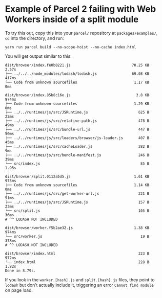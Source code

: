 # Example of Parcel 2 failing with Web Workers inside of a split module

To try this out, copy this into your `parcel/` repository at `packages/examples/`, `cd` into the directory, and run:

```
yarn run parcel build --no-scope-hoist --no-cache index.html
```

You will get output similar to this:
```
dist/browser/index.fe0b0221.js                            70.25 KB    2.57s                     
├── ../../../node_modules/lodash/lodash.js                69.08 KB    417ms                     
└── Code from unknown sourcefiles                          1.17 KB      0ms                     

dist/browser/index.85b8c16e.js                              3.8 KB    974ms                     
├── Code from unknown sourcefiles                          1.29 KB      0ms                     
├── ../../runtimes/js/src/JSRuntime.js                       625 B     22ms                     
├── ../../runtimes/js/src/relative-path.js                   478 B     49ms                     
├── ../../runtimes/js/src/bundle-url.js                      447 B     50ms                     
├── ../../runtimes/js/src/loaders/browser/js-loader.js       407 B     45ms                     
├── ../../runtimes/js/src/cacheLoader.js                     282 B      9ms                     
├── ../../runtimes/js/src/bundle-manifest.js                 246 B     39ms                     
└── src/index.js                                              85 B    1.95s                     

dist/browser/split.0112a5d5.js                             1.61 KB    973ms                     
├── Code from unknown sourcefiles                          1.14 KB      0ms                     
├── ../../runtimes/js/src/get-worker-url.js                  221 B     51ms                     
├── ../../runtimes/js/src/JSRuntime.js                       157 B     23ms                     
└── src/split.js                                             105 B     36ms                     
# ^^ LODASH NOT INCLUDED

dist/browser/worker.f5b2ae32.js                            1.38 KB    974ms                     
└── src/worker.js                                             19 B    378ms                     
# ^^ LODASH NOT INCLUDED

dist/browser/index.html                                      223 B    972ms                     
└── index.html                                               228 B    1.82s                     
Done in 8.79s.  
```

If you look in the `worker.[hash].js` and `split.[hash].js` files, they point
to `lodash` but don't actually include it, triggering an error `Cannot find
module` on page load.
